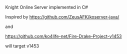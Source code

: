 Knight Online Server implemented in C#

Inspired by
https://github.com/ZeusAFK/koserver-java/

and

https://github.com/ko4life-net/Fire-Drake-Project-v1453

will target v1453
